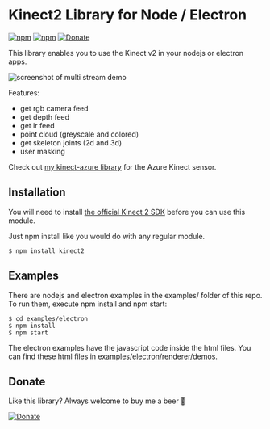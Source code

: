 # Kinect2 Library for Node / Electron

[![npm](https://img.shields.io/node/v/kinect2.svg)](https://nodejs.org/en/)
[![npm](https://img.shields.io/npm/v/kinect2.svg)](https://npmjs.org/package/kinect2)
[![Donate](https://img.shields.io/badge/Donate-PayPal-green.svg)](https://www.paypal.com/cgi-bin/webscr?cmd=_donations&business=NUZP3U3QZEQV2&currency_code=EUR&source=url)

This library enables you to use the Kinect v2 in your nodejs or electron apps.

![screenshot of multi stream demo](examples/screenshots/multi-source-reader.png)

Features:

- get rgb camera feed
- get depth feed
- get ir feed
- point cloud (greyscale and colored)
- get skeleton joints (2d and 3d)
- user masking

Check out [my kinect-azure library](https://github.com/wouterverweirder/kinect-azure) for the Azure Kinect sensor.

## Installation

You will need to install [the official Kinect 2 SDK](https://www.microsoft.com/en-us/download/details.aspx?id=44561) before you can use this module.

Just npm install like you would do with any regular module. 

```
$ npm install kinect2
```

## Examples

There are nodejs and electron examples in the examples/ folder of this repo. To run them, execute npm install and npm start:

```
$ cd examples/electron
$ npm install
$ npm start
```

The electron examples have the javascript code inside the html files. You can find these html files in [examples/electron/renderer/demos](examples/electron/renderer/demos).

## Donate

Like this library? Always welcome to buy me a beer 🍺

[![Donate](https://img.shields.io/badge/Donate-PayPal-green.svg)](https://www.paypal.com/cgi-bin/webscr?cmd=_donations&business=NUZP3U3QZEQV2&currency_code=EUR&source=url)

